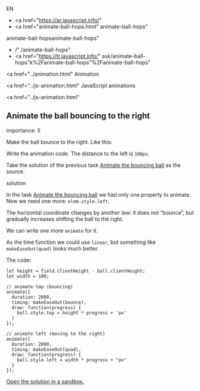 EN

- <a href="https://ar.javascript.info/"
- <a href="animate-ball-hops.html"
  animate-ball-hops"

animate-ball-hopsanimate-ball-hops"

<!-- -->

- /"
  /animate-ball-hops"
- <a href="https://tr.javascript.info/"
  ask/animate-ball-hops"k%2Fanimate-ball-hops"%2Fanimate-ball-hops" </a>

<a href="../animation.html" Animation</span></a>

<a href="../js-animation.html" JavaScript animations</span></a>

<a href="../js-animation.html"

## Animate the ball bouncing to the right

<span class="task__importance" title="How important is the task, from 1 to 5">importance: 5</span>

Make the ball bounce to the right. Like this:

Write the animation code. The distance to the left is `100px`.

Take the solution of the previous task [Animate the bouncing ball](animate-ball.html) as the source.

solution

In the task [Animate the bouncing ball](animate-ball.html) we had only one property to animate. Now we need one more: `elem.style.left`.

The horizontal coordinate changes by another law: it does not “bounce”, but gradually increases shifting the ball to the right.

We can write one more `animate` for it.

As the time function we could use `linear`, but something like `makeEaseOut(quad)` looks much better.

The code:

    let height = field.clientHeight - ball.clientHeight;
    let width = 100;

    // animate top (bouncing)
    animate({
      duration: 2000,
      timing: makeEaseOut(bounce),
      draw: function(progress) {
        ball.style.top = height * progress + 'px'
      }
    });

    // animate left (moving to the right)
    animate({
      duration: 2000,
      timing: makeEaseOut(quad),
      draw: function(progress) {
        ball.style.left = width * progress + "px"
      }
    });

[Open the solution in a sandbox.](https://plnkr.co/edit/rnGU4RsR71ShA8kE?p=preview)
